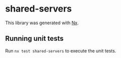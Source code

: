 # shared-servers

This library was generated with [Nx](https://nx.dev).

## Running unit tests

Run `nx test shared-servers` to execute the unit tests.
